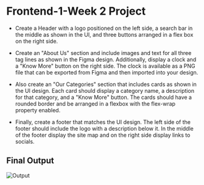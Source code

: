 # Frontend-1-Week 2 Project

- Create a Header with a logo positioned on the left side, a search bar in the middle as shown in the UI, and three buttons arranged in a flex box on the right side.

- Create an "About Us" section and include images and text for all three tag lines as shown in the Figma design. Additionally, display a clock and a "Know More" button on the right side. The clock is available as a PNG file that can be exported from Figma and then imported into your design.

- Also create an "Our Categories" section that includes cards as shown in the UI design. Each card should display a category name, a description for that category, and a "Know More" button. The cards should have a rounded border and be arranged in a flexbox with the flex-wrap property enabled.

- Finally, create a footer that matches the UI design. The left side of the footer should include the logo with a description below it. In the middle of the footer display the site map and on the right side display links to socials.

## Final Output

  ![Output](https://github.com/TheThunderB0lt/Frontend-1-Week-2-Project-January-24/assets/50051805/c6f8a2ca-32cd-4a4a-8411-1cac9b717bd6)
